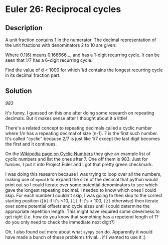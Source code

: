 
# Euler 26: Reciprocal cycles

## Description
A unit fraction contains 1 in the numerator. The decimal representation of the unit fractions with denominators 2 to 10 are given:

Where 0.1(6) means 0.166666..., and has a 1-digit recurring cycle. It can be seen that 1/7 has a 6-digit recurring cycle.

Find the value of d < 1000 for which 1/d contains the longest recurring cycle in its decimal fraction part.

## Solution
*983*

It's funny. I guessed on this one after doing some research on repeating decimals. But it makes sense
after I thought about it a little!


There's a related concept to repeating decimals called a cyclic number where 1/n has a repeating decimal of size
(n-1). 7 is the first such number. It's called "cyclic" because 2/7 is just like 1/7 except the
last digit becomes the first and it continues.

On the [Wikipedia page on Cyclic Numbers](https://en.wikipedia.org/wiki/Cyclic_number) they give an example
list of cyclic numbers and list the ones after 7. One off them is 983. Just for funsies, I put it into
Project Euler and I got that pretty green checkmark.

I was doing this research because I was trying to loop over all the numbers, making use of 
`mpmath` to expand the size of the decimal that python would print out so I could iterate over
some potential denominators to see which gave the longest repeating decimal. I needed to know which
ones I could skip. For each number I couldn't skip, I was going to then skip to the correct starting
position (`[0]` if it's <10, `[1]` if it's < 100, `[2]` otherwise) then iterate
over some potential offsets and cycle sizes until I could determine the appropriate
repetition length. This might have required some cleverness to get right (i.e. how do you know that something has
a repetend length of 1? do you only need to check the immediate next digit?)

Oh, I also found out more about what `sympy` can do. Apparently it would
have made a bunch of these problems trivial... if I wanted to use it :)